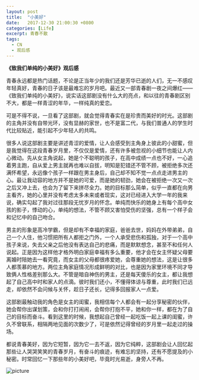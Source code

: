 ```yaml
---
layout: post
title:  "小美好"
date:   2017-12-30 21:00:30 +0800
categories: [Life]
excerpt: 青春不散
tags:
  - CN
  - 观后感
---
```


**《致我们单纯的小美好》观后感**

青春永远都是热门话题，不论是正当年少的我们还是芳华已逝的人们，无一不感叹年轻真好，青春的日子该是最难忘的岁月吧。最近又一部青春剧一夜之间爆红——《致我们单纯的小美好》，说实话这部剧没有什么大的亮点，和以往的青春剧区别不大，都是一样青涩的年华，一样纯真的爱恋。

可是不得不说，一旦看了这部剧，就会觉得青春实在是珍贵而美好的时光。这部剧的主角并没有自带光环，没有显赫的家世，也不是富二代，与我们普通人的学生时代比较贴近，能引起不少年轻人的共鸣。

很多人说这部剧主要是讲述青涩的爱情，让人会感受到主角身上彼此的小甜蜜，但是我觉得在这段青春岁月里，不仅仅是爱情，还有许多被忽视的小细节也能让人内心微动。先从女主角说起，她是个不聪明的孩子，在高中成绩一点也不好，一心追着男主跑，自从爱上男主就再也难以自拔，明知是犯错还不管不顾，被拒绝多次还满怀希望，永远像个孩子一样跟在男主身后，自己却不知不觉一点点走进男主的心。最让我动容的地方并不是她的可爱，而是她的韧劲，她会在被拒绝一次又一次之后又冲上去，也会为了留下来拼尽全力。她的目标那么简单，似乎一直都在向男主看齐，她的心里并没有考虑太多未来或者现实，这对已经进入大学一年的我来说，确实勾起了我对过往那段无忧岁月的怀念。单纯而快乐的她身上有每个高中女孩的影子，悸动的心，单纯的想法，不管不顾又害怕受伤的坚强，总有一个样子会和记忆中的自己吻合。
 
男主的形象是高冷学霸，但是却有不幸福的家庭，爸爸去世，妈妈在外带弟弟，自己一个人住，他习惯把所有人都拒之门外，一个人承受悲伤和孤独，对于一个高中孩子来说，失去父亲之后他没有表达自己的悲痛，而是默默想念，甚至不和任何人说起。正是因为这样他才格外明白家庭幸福有多么重要，他才会在女主怀疑父母要离婚时陪她去一看究竟，而女主的父母都很疼爱她，会尊重她的想法，这是让很多人都羡慕的地方。两位主角家庭情况形成鲜明的对比，也是因为家里环境不同才导致俩人性格差别那么大。不管是暗自神伤的男主，还是每天傻乐的女主，都让我想起了自己高中时和家人的点滴。彼时我们还小，不懂得体谅与尊重，此时我们已远走，却依然不会问候与关怀，趁日子还长，记得多回报家人一点爱。
       
这部剧最触动我的角色是女主的闺蜜，我相信每个人都会有一起分享秘密的伙伴，她会帮你出谋划策，会和你打打闹闹，会帮你打抱不平，她和你一样，都在为了自己的目标而奋斗。看到这里的时候，我想起自己曾经一起吃饭一起上课的闺蜜，许久不曾联系，相隔两地见面的次数少了，可是依然记得曾经的岁月里一起走过的操场。

都说青春美好，因为它短暂，因为它一去不返，因为它纯粹，这部剧会让人回忆起那些让人哭哭笑笑的青春岁月，有奋斗的痕迹，有难忘的坚持，还有不愿提及的小秘密。时常回忆一下那些年的小美好吧，毕竟时光易逝，身旁人不再。

![picture](https://timgsa.baidu.com/timg?image&quality=80&size=b9999_10000&sec=1514710981884&di=edd7e841169a73d8a30f6b206d2f1f5e&imgtype=0&src=http%3A%2F%2Ftc.sinaimg.cn%2Fmaxwidth.800%2Ftc.service.weibo.com%2Fp%2Fww4_sinaimg_cn%2F7e407fcbff1f10c62ec097c99679edf4.jpg)
